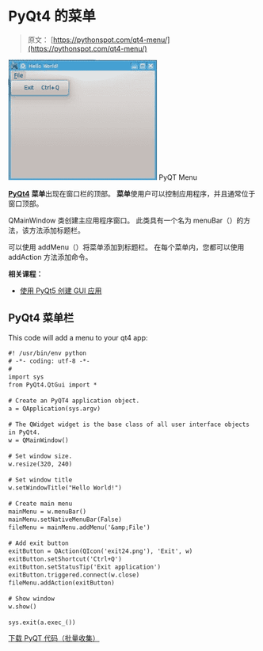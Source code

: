 # PyQt4 的菜单

> 原文： [https://pythonspot.com/qt4-menu/](https://pythonspot.com/qt4-menu/)

![PyQT Menu pythonspot](img/08595a6340da7b1792993a5bb8fb5912.jpg) PyQT Menu

[**PyQt4**](https://pythonspot.com/pyqt4/) **菜单**出现在窗口栏的顶部。 **菜单**使用户可以控制应用程序，并且通常位于窗口顶部。

QMainWindow 类创建主应用程序窗口。 此类具有一个名为 menuBar（）的方法，该方法添加标题栏。

可以使用 addMenu（）将菜单添加到标题栏。 在每个菜单内，您都可以使用 addAction 方法添加命令。

**相关课程：**

*   [使用 PyQt5 创建 GUI 应用](https://gum.co/pysqtsamples)

## PyQt4 菜单栏

This code will add a menu to your qt4 app:

```
#! /usr/bin/env python
# -*- coding: utf-8 -*-
#
import sys
from PyQt4.QtGui import *

# Create an PyQT4 application object.
a = QApplication(sys.argv)

# The QWidget widget is the base class of all user interface objects in PyQt4.
w = QMainWindow()

# Set window size.
w.resize(320, 240)

# Set window title
w.setWindowTitle("Hello World!")

# Create main menu
mainMenu = w.menuBar()
mainMenu.setNativeMenuBar(False)
fileMenu = mainMenu.addMenu('&amp;File')

# Add exit button
exitButton = QAction(QIcon('exit24.png'), 'Exit', w)
exitButton.setShortcut('Ctrl+Q')
exitButton.setStatusTip('Exit application')
exitButton.triggered.connect(w.close)
fileMenu.addAction(exitButton)

# Show window
w.show()

sys.exit(a.exec_())

```

[下载 PyQT 代码（批量收集）](https://pythonspot.com/python-qt-examples/)